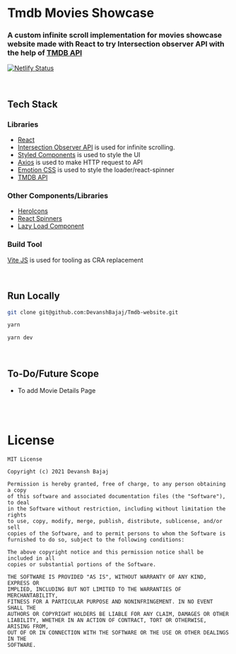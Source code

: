 # Tmdb Movies Showcase

### A custom infinite scroll implementation for movies showcase website made with React to try Intersection observer API with the help of [TMDB API](https://www.themoviedb.org/documentation/api)

[![Netlify Status](https://api.netlify.com/api/v1/badges/ac1bf5aa-0037-46bc-bbc3-99165fe89224/deploy-status)](https://app.netlify.com/sites/toprated-tmdb/deploys)

</br>

## Tech Stack

### Libraries
- [React](https://reactjs.org/)
- [Intersection Observer API](https://developer.mozilla.org/en-US/docs/Web/API/Intersection_Observer_API) is used for infinite scrolling.
- [Styled Components](https://styled-components.com/) is used to style the UI
- [Axios](https://axios-http.com/) is used to make HTTP request to API
- [Emotion CSS](https://emotion.sh/docs/introduction) is used to style the loader/react-spinner
- [TMDB API](https://www.themoviedb.org/documentation/api)

### Other Components/Libraries
- [HeroIcons](https://github.com/tailwindlabs/heroicons)
- [React Spinners](https://github.com/davidhu2000/react-spinners)
- [Lazy Load Component](https://github.com/Aljullu/react-lazy-load-image-component)

### Build Tool
[Vite JS](https://vitejs.dev/) is used for tooling as CRA replacement 

</br>

## Run Locally
```sh
git clone git@github.com:DevanshBajaj/Tmdb-website.git

yarn

yarn dev
```
</br>

## To-Do/Future Scope
- To add Movie Details Page

</br>
</br>

# License

```
MIT License

Copyright (c) 2021 Devansh Bajaj

Permission is hereby granted, free of charge, to any person obtaining a copy
of this software and associated documentation files (the "Software"), to deal
in the Software without restriction, including without limitation the rights
to use, copy, modify, merge, publish, distribute, sublicense, and/or sell
copies of the Software, and to permit persons to whom the Software is
furnished to do so, subject to the following conditions:

The above copyright notice and this permission notice shall be included in all
copies or substantial portions of the Software.

THE SOFTWARE IS PROVIDED "AS IS", WITHOUT WARRANTY OF ANY KIND, EXPRESS OR
IMPLIED, INCLUDING BUT NOT LIMITED TO THE WARRANTIES OF MERCHANTABILITY,
FITNESS FOR A PARTICULAR PURPOSE AND NONINFRINGEMENT. IN NO EVENT SHALL THE
AUTHORS OR COPYRIGHT HOLDERS BE LIABLE FOR ANY CLAIM, DAMAGES OR OTHER
LIABILITY, WHETHER IN AN ACTION OF CONTRACT, TORT OR OTHERWISE, ARISING FROM,
OUT OF OR IN CONNECTION WITH THE SOFTWARE OR THE USE OR OTHER DEALINGS IN THE
SOFTWARE.

```
